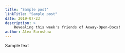 ```yaml
---
title: "Sample post"
linkTitle: "Sample post"
date: 2019-07-23
description: >
    Revealing this week's friends of Axway-Open-Docs!
author: Alex Earnshaw
---
```


Sample text
